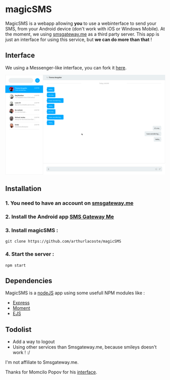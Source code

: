 # magicSMS

MagicSMS is a webapp allowing __you__ to use a webinterface to send your SMS, from your Android device (don't work with iOS or Windows Mobile). At the moment, we using [smsgateway.me](https://smsgateway.me/) as a third party server. This app is just an interface for using this service, but __we can do more than that__ !

## Interface

We using a Messenger-like interface, you can fork it [here](https://github.com/arthurlacoste/fullscreen-flexbox-chat-facebook-messenger-like).

![screenshot fullscreen flexbox chat facebook messenger like](https://github.com/arthurlacoste/fullscreen-flexbox-chat-facebook-messenger-like/raw/master/screenshot-fullscreen-flexbox-chat-facebook-messenger-like.png)

## Installation

### 1. You need to have an account on [smsgateway.me](https://smsgateway.me/)

### 2. Install the Android app [SMS Gateway Me](https://play.google.com/store/apps/details?id=networked.solutions.sms.gateway.api)

### 3. Install magicSMS :

```
git clone https://github.com/arthurlacoste/magicSMS
```

### 4. Start the server :

```
npm start
```

## Dependencies

MagicSMS is a [nodeJS](https://nodejs.org/en/) app using some usefull NPM modules like :
- [Express](https://expressjs.com/)
- [Moment](https://momentjs.com/docs/)
- [EJS](http://ejs.co/)

## Todolist

- Add a way to logout
- Using other services than Smsgateway.me, because smileys doesn't work ! :/

I'm not affiliate to Smsgateway.me.

Thanks for Momcilo Popov for his [interface](https://codepen.io/Momciloo/pen/bEdbxY).
